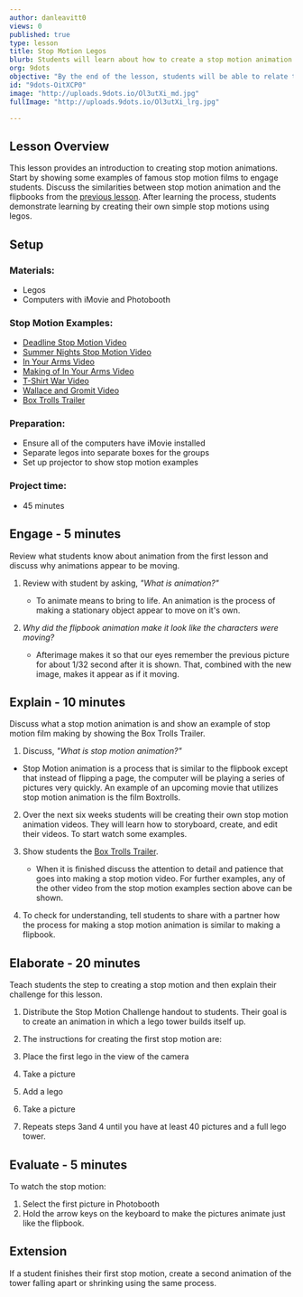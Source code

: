 ```yaml
---
author: danleavitt0
views: 0
published: true
type: lesson
title: Stop Motion Legos
blurb: Students will learn about how to create a stop motion animation with legos and their computers.
org: 9dots
objective: "By the end of the lesson, students will be able to relate the process of creating a stop motion to the process of making the flipbook from lesson 1, and produce a stop motion animation of a lego tower that grows using a computer and legos"
id: "9dots-OitXCP0"
image: "http://uploads.9dots.io/Ol3utXi_md.jpg"
fullImage: "http://uploads.9dots.io/Ol3utXi_lrg.jpg"

---
```


## Lesson Overview
This lesson provides an introduction to creating stop motion animations. Start by showing some examples of famous stop motion films to engage students. Discuss the similarities between stop motion animation and the flipbooks from the [previous lesson](http://www.9dots.io/9dots/OiiarUw). After learning the process, students demonstrate learning by creating their own simple stop motions using legos.

## Setup

### Materials:

- Legos
- Computers with iMovie and Photobooth

### Stop Motion Examples:
- [Deadline Stop Motion Video](http://www.youtube.com/watch?v=BpWM0FNPZSs)
- [Summer Nights Stop Motion Video](http://www.youtube.com/watch?v=_whyjdt5Qso)
- [In Your Arms Video](http://www.youtube.com/watch?v=IOu0DuxFAT0)
- [Making of In Your Arms Video](http://www.youtube.com/watch?v=cIH4MJAC2Tg&feature=youtu.be)
- [T-Shirt War Video](http://www.youtube.com/watch?v=DKWdSCt4jGE)
- [Wallace and Gromit Video](http://www.youtube.com/watch?v=CJDhmlMQT60)
- [Box Trolls Trailer](http://www.youtube.com/watch?v=Vfm4uPESCoI)

### Preparation:
- Ensure all of the computers have iMovie installed
- Separate legos into separate boxes for the groups
- Set up projector to show stop motion examples

### Project time:
- 45 minutes

## Engage - 5 minutes
Review what students know about animation from the first lesson and discuss why animations appear to be moving.

1. Review with student by asking, _"What is animation?"_
	- To animate means to bring to life. An animation is the process of making a stationary object appear to move on it's own.

2. _Why did the flipbook animation make it look like the characters were moving?_
	- Afterimage makes it so that our eyes remember the previous picture for about 1/32 second after it is shown. That, combined with the new image, makes it appear as if it moving.


## Explain - 10 minutes
Discuss what a stop motion animation is and show an example of stop motion film making by showing the Box Trolls Trailer.

1. Discuss, _"What is stop motion animation?"_

 - Stop Motion animation is a process that is similar to the flipbook except that instead of flipping a page, the computer will be playing a series of pictures very quickly. An example of an upcoming movie that utilizes stop motion animation is the film Boxtrolls.

2. Over the next six weeks students will be creating their own stop motion animation videos. They will learn how to storyboard, create, and edit their videos. To start watch some examples.

3. Show students the [Box Trolls Trailer](http://www.youtube.com/watch?v=Vfm4uPESCoI). 
	- When it is finished discuss the attention to detail and patience that goes into making a stop motion video. For further examples, any of the other video from the stop motion examples section above can be shown.

4. To check for understanding, tell students to share with a partner how the process for making a stop motion animation is similar to making a flipbook. 

## Elaborate - 20 minutes
Teach students the step to creating a stop motion and then explain their challenge for this lesson.

1. Distribute the Stop Motion Challenge handout to students. Their goal is to create an animation in which a lego tower builds itself up.

2. The instructions for creating the first stop motion are:
  1. Place the first lego in the view of the camera
  2. Take a picture
  3. Add a lego
  4. Take a picture
  5. Repeats steps 3and 4 until you have at least 40 pictures and a full lego tower.

## Evaluate - 5 minutes

To watch the stop motion:

1. Select the first picture in Photobooth
2. Hold the arrow keys on the keyboard to make the pictures animate just like the flipbook.

## Extension
If a student finishes their first stop motion, create a second animation of the tower falling apart or shrinking using the same process.
